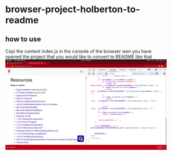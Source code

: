 # browser-project-holberton-to-readme


## how to use

Copi the content index.js in the console of the browser wen you have opened the project that you would like to convert to README like that 
![](./image.png)

